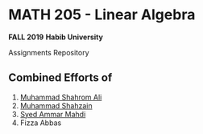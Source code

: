# MATH 205 - Linear Algebra
**FALL 2019**
**Habib University** 

Assignments Repository 

## Combined Efforts of 
  1. [Muhammad Shahrom Ali](https://github.com/estineali)
  2. [Muhammad Shahzain](https://github.com/mshahzain)
  3. [Syed Ammar Mahdi](https://github.com/Gizbancho)
  4. Fizza Abbas
